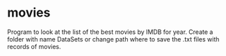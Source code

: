 # movies
Program to look at the list of the best movies by IMDB for year.
Create a folder with name DataSets or change path where to save the .txt files with records of movies.
